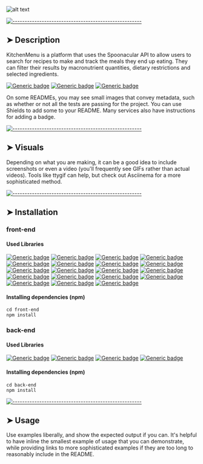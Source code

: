 ![alt text](/front-end/src/images/logo.png "Text")

[![-----------------------------------------------------](https://raw.githubusercontent.com/andreasbm/readme/master/assets/lines/colored.png)](#description)

## ➤ Description

KitchenMenu is a platform that uses the Spoonacular API to allow users to search for recipes to make and track the meals they end up eating. They can filter their results by macronutrient quantities, dietary restrictions and selected ingredients.

[![Generic badge](https://img.shields.io/badge/contributors-1-red.svg)](https://shields.io/)
[![Generic badge](https://img.shields.io/badge/npm-v7.0.15-blue.svg)](https://shields.io/)
[![Generic badge](https://img.shields.io/badge/tests-passing-green.svg)](https://shields.io/)

On some READMEs, you may see small images that convey metadata, such as whether or not all the tests are passing for the project. You can use Shields to add some to your README. Many services also have instructions for adding a badge.

[![-----------------------------------------------------](https://raw.githubusercontent.com/andreasbm/readme/master/assets/lines/colored.png)](#visuals)

## ➤ Visuals

Depending on what you are making, it can be a good idea to include screenshots or even a video (you'll frequently see GIFs rather than actual videos). Tools like ttygif can help, but check out Asciinema for a more sophisticated method.

[![-----------------------------------------------------](https://raw.githubusercontent.com/andreasbm/readme/master/assets/lines/colored.png)](#installation)

## ➤ Installation

### front-end

#### Used Libraries

[![Generic badge](https://img.shields.io/badge/axios-^0.21.1-blue.svg)](https://github.com/axios/axios)
[![Generic badge](https://img.shields.io/badge/moment-^2.29.1-blue.svg)](https://momentjs.com/docs/)
[![Generic badge](https://img.shields.io/badge/react-^17.0.1-blue.svg)](https://reactjs.org/docs/getting-started.html)
[![Generic badge](https://img.shields.io/badge/react_calendar-^3.3.1-blue.svg)](https://www.npmjs.com/package/react-calendar)
[![Generic badge](https://img.shields.io/badge/react_chartjs_2-^2.11.1-blue.svg)](https://www.npmjs.com/package/react-chartjs-2)
[![Generic badge](https://img.shields.io/badge/react_dom-^17.0.1-blue.svg)](https://www.npmjs.com/package/react-dom)
[![Generic badge](https://img.shields.io/badge/react_redux-^7.2.2-blue.svg)](https://react-redux.js.org/)
[![Generic badge](https://img.shields.io/badge/react_router_dom-^5.2.0-blue.svg)](https://reactrouter.com/web/guides/quick-start)
[![Generic badge](https://img.shields.io/badge/react_scripts-v4.0.3-blue.svg)](https://www.npmjs.com/package/react-scripts)
[![Generic badge](https://img.shields.io/badge/react_scroll-^1.8.2-blue.svg)](https://www.npmjs.com/package/react-scroll)
[![Generic badge](https://img.shields.io/badge/redux-^4.0.5-blue.svg)](https://redux.js.org/)
[![Generic badge](https://img.shields.io/badge/redux_persist-^6.0.0-blue.svg)](https://github.com/rt2zz/redux-persist)
[![Generic badge](https://img.shields.io/badge/redux_thunk-^2.3.0-blue.svg)](https://github.com/reduxjs/redux-thunk)
[![Generic badge](https://img.shields.io/badge/@material_ui/core-^4.11.3-green.svg)](https://material-ui.com/)
[![Generic badge](https://img.shields.io/badge/@material_ui/icons-^4.11.2-green.svg)](https://material-ui.com/)
[![Generic badge](https://img.shields.io/badge/@material_ui/lab-^4.0.0_alpha.57-green.svg)](https://material-ui.com/)
[![Generic badge](https://img.shields.io/badge/@testing_library/jest_dom-^5.11.4-red.svg)](https://testing-library.com/docs/react-testing-library/intro/)
[![Generic badge](https://img.shields.io/badge/@testing_library/react-^11.1.0-red.svg)](https://testing-library.com/docs/react-testing-library/intro/)
[![Generic badge](https://img.shields.io/badge/@testing_library/user_event-^12.1.0-red.svg)](https://testing-library.com/docs/react-testing-library/intro/)

#### Installing dependencies (npm)

```
cd front-end
npm install
```

### back-end

#### Used Libraries

[![Generic badge](https://img.shields.io/badge/express-^4.17.1-blue.svg)](https://expressjs.com/)
[![Generic badge](https://img.shields.io/badge/pg-^8.5.1-blue.svg)](https://www.npmjs.com/package/pg)
[![Generic badge](https://img.shields.io/badge/cors-^2.8.5-blue.svg)](https://www.npmjs.com/package/cors)
[![Generic badge](https://img.shields.io/badge/jsonwebtoken-^8.5.1-blue.svg)](https://www.npmjs.com/package/jsonwebtoken)

#### Installing dependencies (npm)

```
cd back-end
npm install
```

[![-----------------------------------------------------](https://raw.githubusercontent.com/andreasbm/readme/master/assets/lines/colored.png)](#usage)

## ➤ Usage

Use examples liberally, and show the expected output if you can. It's helpful to have inline the smallest example of usage that you can demonstrate, while providing links to more sophisticated examples if they are too long to reasonably include in the README.
